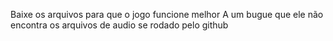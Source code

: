 Baixe os arquivos para que o jogo funcione melhor
A um bugue que ele não encontra os arquivos de audio se rodado pelo github
